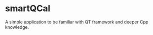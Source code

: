 smartQCal
=========

A simple application to be familiar with QT framework and deeper Cpp knowledge.
